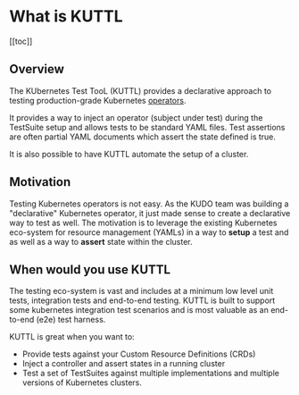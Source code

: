 # What is KUTTL

[[toc]]

## Overview

The KUbernetes Test TooL (KUTTL) provides a declarative approach to testing production-grade Kubernetes [operators](https://kubernetes.io/docs/concepts/extend-kubernetes/operator/).

It provides a way to inject an operator (subject under test) during the TestSuite setup and allows tests to be standard YAML files.  Test assertions are often partial YAML documents which assert the state defined is true.

It is also possible to have KUTTL automate the setup of a cluster.


## Motivation

Testing Kubernetes operators is not easy. As the KUDO team was building a "declarative" Kubernetes operator, it just made sense to create a declarative way to test as well.  The motivation is to leverage the existing Kubernetes eco-system for resource management (YAMLs) in a way to **setup** a test and as well as a way to **assert** state within the cluster.

## When would you use KUTTL

The testing eco-system is vast and includes at a minimum low level unit tests, integration tests and end-to-end testing.  KUTTL is built to support some kubernetes integration test scenarios and is most valuable as an end-to-end (e2e) test harness.

KUTTL is great when you want to:
* Provide tests against your Custom Resource Definitions (CRDs)
* Inject a controller and assert states in a running cluster
* Test a set of TestSuites against multiple implementations and multiple versions of Kubernetes clusters.
